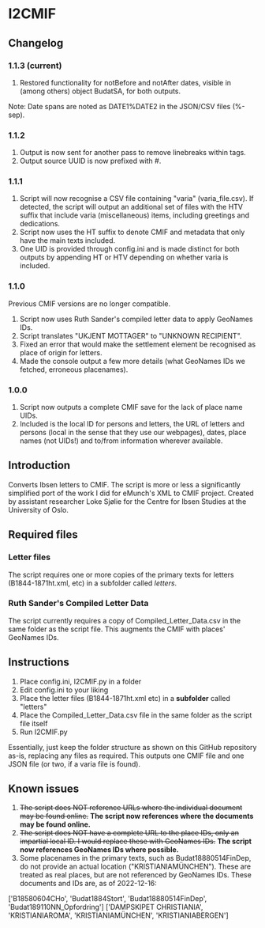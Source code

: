 # I2CMIF
## Changelog
### 1.1.3 (current)
1. Restored functionality for notBefore and notAfter dates, visible in (among others) object BudatSA, for both outputs.

Note: Date spans are noted as DATE1%DATE2 in the JSON/CSV files (%-sep).

### 1.1.2
1. Output is now sent for another pass to remove linebreaks within tags.
2. Output source UUID is now prefixed with #.
   
### 1.1.1
1. Script will now recognise a CSV file containing "varia" (varia_file.csv). If detected, the script will output an additional set of files with the HTV suffix that include varia (miscellaneous) items, including greetings and dedications.
2. Script now uses the HT suffix to denote CMIF and metadata that only have the main texts included.
3. One UID is provided through config.ini and is made distinct for both outputs by appending HT or HTV depending on whether varia is included.

### 1.1.0
Previous CMIF versions are no longer compatible.

1. Script now uses Ruth Sander's compiled letter data to apply GeoNames IDs.
2. Script translates "UKJENT MOTTAGER" to "UNKNOWN RECIPIENT".
3. Fixed an error that would make the settlement element be recognised as place of origin for letters.
4. Made the console output a few more details (what GeoNames IDs we fetched, erroneous placenames).

### 1.0.0
1. Script now outputs a complete CMIF save for the lack of place name UIDs.
2. Included is the local ID for persons and letters, the URL of letters and persons (local in the sense that they use our webpages), dates, place names (not UIDs!) and to/from information wherever available.

## Introduction
Converts Ibsen letters to CMIF. The script is more or less a significantly simplified port of the work I did for eMunch's XML to CMIF project. Created by assistant researcher Loke Sjølie for the Centre for Ibsen Studies at the University of Oslo.

## Required files
### Letter files
The script requires one or more copies of the primary texts for letters (B1844-1871ht.xml, etc) in a subfolder called *letters*.
### Ruth Sander's Compiled Letter Data
The script currently requires a copy of Compiled_Letter_Data.csv in the same folder as the script file. This augments the CMIF with places' GeoNames IDs.

## Instructions
1. Place config.ini, I2CMIF.py in a folder
2. Edit config.ini to your liking
3. Place the letter files (B1844-1871ht.xml etc) in a **subfolder** called "letters"
4. Place the Compiled_Letter_Data.csv file in the same folder as the script file itself
5. Run I2CMIF.py

Essentially, just keep the folder structure as shown on this GitHub repository as-is, replacing any files as required. This outputs one CMIF file and one JSON file (or two, if a varia file is found).

## Known issues
1. ~~The script does NOT reference URLs where the individual document may be found online.~~ **The script now references where the documents may be found online.**
2. ~~The script does NOT have a complete URL to the place IDs, only an impartial local ID. I would replace these with GeoNames IDs.~~ **The script now references GeoNames IDs where possible.**
3. Some placenames in the primary texts, such as Budat18880514FinDep, do not provide an actual location ("KRISTIANIAMÜNCHEN"). These are treated as real places, but are not referenced by GeoNames IDs. These documents and IDs are, as of 2022-12-16:

['B18580604CHo', 'Budat1884Stort', 'Budat18880514FinDep', 'Budat189110NN_Opfordring']
['DAMPSKIPET CHRISTIANIA', 'KRISTIANIAROMA', 'KRISTIANIAMÜNCHEN', 'KRISTIANIABERGEN']
